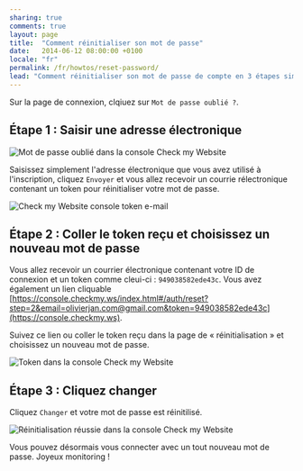 ```yaml
---
sharing: true
comments: true
layout: page
title:  "Comment réinitialiser son mot de passe"
date:   2014-06-12 08:00:00 +0100
locale: "fr"
permalink: /fr/howtos/reset-password/
lead: "Comment réinitialiser son mot de passe de compte en 3 étapes simples."
---
```


Sur la page de connexion, clqiuez sur `Mot de passe oublié ?`.

## Étape 1 : Saisir une adresse électronique

![Mot de passe oublié dans la console Check my Website](/assets/img/fullsize/en/howtos/reset-password/reset-password.png)

Saisissez simplement l'adresse électronique que vous avez utilisé à l'inscription, cliquez `Envoyer` et vous allez recevoir un courrie rélectronique contenant un token pour réinitialiser votre mot de passe.

![Check my Website console token e-mail](/assets/img/fullsize/en/howtos/reset-password/token-sent.png)

## Étape 2 : Coller le token reçu et choisissez un nouveau mot de passe

Vous allez recevoir un courrier électronique contenant votre ID de connexion et un token comme cleui-ci : `949038582ede43c`. Vous avez également un lien cliquable [https://console.checkmy.ws/index.html#/auth/reset?step=2&email=olivierjan.com@gmail.com&token=949038582ede43c](https://console.checkmy.ws).

Suivez ce lien ou coller le token reçu dans la page de « réinitialisation » et choisissez un nouveau mot de passe.

![Token dans la console Check my Website](/assets/img/fullsize/en/howtos/reset-password/token-screen.png)

## Étape 3 : Cliquez changer

Cliquez `Changer` et votre mot de passe est réinitilisé.

![Réinitialisation réussie dans la console Check my Website](/assets/img/fullsize/en/howtos/reset-password/reset-successfull.png)

Vous pouvez désormais vous connecter avec un tout nouveau mot de passe. Joyeux monitoring !
